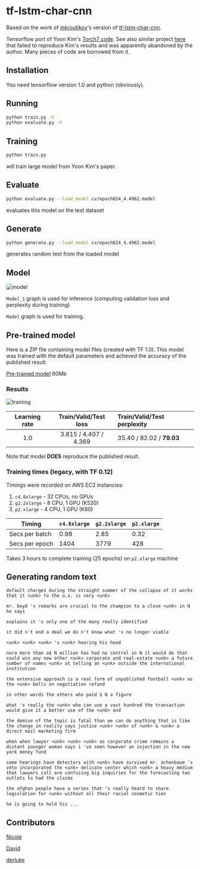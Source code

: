 # tf-lstm-char-cnn

Based on the work of [mkroutikov](https://github.com/mkroutikov)'s version of [tf-lstm-char-cnn](https://github.com/mkroutikov/tf-lstm-char-cnn).

Tensorflow port of Yoon Kim's [Torch7 code](https://github.com/yoonkim/lstm-char-cnn). See also similar project [here](https://github.com/carpedm20/lstm-char-cnn-tensorflow) that failed to reproduce Kim's results and was apparently abandoned by the author. Many pieces of code are borrowed from it.

## Installation
You need tensorflow version 1.0 and python (obviously).

## Running

```sh
python train.py -h
python evaluate.py -h
```

## Training

```sh
python train.py
```
will train large model from Yoon Kim's paper.

## Evaluate

```sh
python evaluate.py --load_model cv/epoch024_4.4962.model
```
evaluates this model on the test dataset

## Generate

```sh
python generate.py --load_model cv/epoch024_4.4962.model
```
generates random text from the loaded model

## Model

![model](https://cloud.githubusercontent.com/assets/14280777/17991383/13990c56-6b0c-11e6-8a9f-f4de07a6984f.png)

`Model_1` graph is used for inference (computing validation loss and perplexity during training)

`Model` graph is used for training.

## Pre-trained model

Here is a ZIP file containing model files (created with TF 1.0). This model was trained with the default parameters
and acheved the accuracy of the published result.

[Pre-trained model](https://drive.google.com/open?id=0B27Dn0k-PX-YQ0FwTm5qS2FQMXM) 60Mb

### Results

![training](https://cloud.githubusercontent.com/assets/14280777/20392288/24afe002-aca5-11e6-8729-edc3e4dccc55.png)

| Learning rate  |  Train/Valid/Test loss  |  Train/Valid/Test perplexity  |
|:--------------:|:-----------------------:|:------------------------------|
| 1.0            | 3.815 / 4.407 / 4.369   | 35.40 / 82.02 / **79.03**        |

Note that model **DOES** reproduce the published result.

### Training times (legacy, with TF 0.12)

Timings were recorded on AWS EC2 instancies:

1. `c4.8xlarge` - 32 CPUs, no GPUs
2. `g2.2xlarge` - 8 CPU, 1 GPU (K520)
3. `p2.xlarge`  - 4 CPU, 1 GPU (K80)

|   Timing        | `c4.8xlarge` | `g2.2xlarge` | `p2.xlarge` |
|-----------------|--------------|--------------|-------------|
| Secs per batch  | 0.98         | 2.85         | 0.32        |
| Secs per epoch  | 1404         | 3779         | 428         |

Takes 3 hours to complete training (25 epochs) on `p2.xlarge` machine

## Generating random text
```
default charges during the straight summer of the collapse of it works that it <unk> to the u.s. is very <unk> 

mr. boyd 's remarks are crucial to the champion to a close <unk> in N he says 

explains it 's only one of the many really identified 

it did n't end a deal we do n't know what 's no longer viable 

<unk> <unk> <unk> 's <unk> hearing his head 

nora more than a$ N million has had no control in N it would do that could win any new other <unk> corporate and real-estate <unk> a future number of names <unk> at telling an <unk> outside the international institution 

the extensive approach is a real form of unpublished football <unk> as the <unk> bells on negotiation refund 

in other words the others who paid $ N a figure 

what 's really the <unk> who can use a vast hundred the transaction would give it a better use of the <unk> and 

the demise of the topic is fatal than we can do anything that is like the change in reality says justice <unk> <unk> of <unk> & <unk> a direct mail marketing firm 

when when lawyer <unk> <unk> <unk> as corporate crime remains a distant younger woman says i 've seen however an injection in the new york money fund 

some hearings have detectors with <unk> have survived mr. achenbaum 's veto incorporated the <unk> delicate center which <unk> a heavy medium that lawyers call are confusing big inquiries for the forecasting two outlets to had the claims 

the afghan people have a series that 's really heard to share legislation for <unk> without all their racial cosmetic ties 

he is going to hold his ...
```

## Contributors

[Nicole](https://github.com/hejunqing)

[David](https://github.com/pythonner)

[derluke](https://github.com/derluke)
